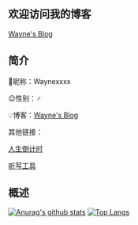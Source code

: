 ## 欢迎访问我的博客
[Wayne's Blog](https://wrans.top)
<!--
**wr20060926/wr20060926** is a ✨ _special_ ✨ repository because its `README.md` (this file) appears on your GitHub profile.

Here are some ideas to get you started:

- 🔭 I’m currently working on ...
- 🌱 I’m currently learning ...
- 👯 I’m looking to collaborate on ...
- 🤔 I’m looking for help with ...
- 💬 Ask me about ...
- 📫 How to reach me: ...
- 😄 Pronouns: ...
- ⚡ Fun fact: ...
-->
## 简介
🎈昵称：Waynexxxx

😉性别：♂

💡博客：[Wayne's Blog](https://wrans.top)

其他链接：

[人生倒计时](https://cd.wahr.top)

[听写工具](https://dictation.wahr.top)
## 概述
[![Anurag's github stats](https://github-readme-stats.vercel.app/api?username=wayne0926)](https://github.com/anuraghazra/github-readme-stats)
[![Top Langs](https://github-readme-stats.vercel.app/api/top-langs/?username=wayne0926)](https://github.com/anuraghazra/github-readme-stats)

